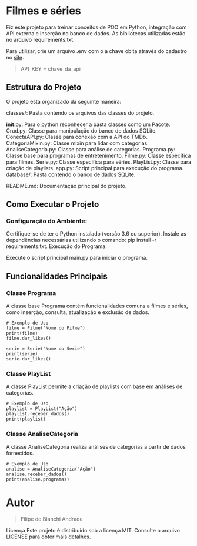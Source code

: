 # Filmes e séries

Fiz este projeto para treinar conceitos de POO em Python, integração com API externa e inserção no banco de dados. As bibliotecas utilizadas estão no arquivo requirements.txt.

Para utilizar, crie um arquivo .env com o a chave obita através do cadastro no [site](https://www.themoviedb.org/?language=pt-BR).

> API_KEY = chave_da_api

## Estrutura do Projeto
O projeto está organizado da seguinte maneira:

classes/: Pasta contendo os arquivos das classes do projeto.

__init__.py: Para o python reconhecer a pasta classes como um Pacote.
Crud.py: Classe para manipulação do banco de dados SQLite.
ConectaAPI.py: Classe para conexão com a API do TMDb.
CategoriaMixin.py: Classe mixin para lidar com categorias.
AnaliseCategoria.py: Classe para análise de categorias.
Programa.py: Classe base para programas de entretenimento.
Filme.py: Classe específica para filmes.
Serie.py: Classe específica para séries.
PlayList.py: Classe para criação de playlists.
app.py: Script principal para execução do programa.
database/: Pasta contendo o banco de dados SQLite.

README.md: Documentação principal do projeto.

## Como Executar o Projeto
### Configuração do Ambiente:

Certifique-se de ter o Python instalado (versão 3.6 ou superior).
Instale as dependências necessárias utilizando o comando: pip install -r requirements.txt.
Execução do Programa:

Execute o script principal main.py para iniciar o programa.

## Funcionalidades Principais

### Classe Programa
A classe base Programa contém funcionalidades comuns a filmes e séries, como inserção, consulta, atualização e exclusão de dados.

```
# Exemplo de Uso
filme = Filme("Nome do Filme")
print(filme)
filme.dar_likes()

serie = Serie("Nome do Serie")
print(serie)
serie.dar_likes()
```

### Classe PlayList
A classe PlayList permite a criação de playlists com base em análises de categorias.
```
# Exemplo de Uso
playlist = PlayList("Ação")
playlist.receber_dados()
print(playlist)
```

### Classe AnaliseCategoria
A classe AnaliseCategoria realiza análises de categorias a partir de dados fornecidos.

```
# Exemplo de Uso
analise = AnaliseCategoria("Ação")
analise.receber_dados()
print(analise.programas)
```

# Autor
> Filipe de Bianchi Andrade

Licença
Este projeto é distribuído sob a licença MIT. Consulte o arquivo LICENSE para obter mais detalhes.